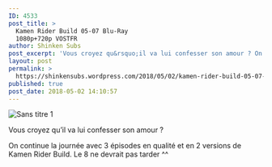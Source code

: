 ```yaml
---
ID: 4533
post_title: >
  Kamen Rider Build 05-07 Blu-Ray
  1080p+720p VOSTFR
author: Shinken Subs
post_excerpt: 'Vous croyez qu&rsquo;il va lui confesser son amour ? On continue la journ&eacute;e avec 3 &eacute;pisodes en qualit&eacute; et en 2 versions de Kamen Rider Build. Le 8 ne devrait pas tarder ^^ Publicit&eacute;s'
layout: post
permalink: >
  https://shinkensubs.wordpress.com/2018/05/02/kamen-rider-build-05-07-blu-ray-1080p720p-vostfr/
published: true
post_date: 2018-05-02 14:10:57
---
```

<p><img data-attachment-id="2384" data-permalink="https://shinkensubs.wordpress.com/2018/05/02/kamen-rider-build-05-07-blu-ray-1080p720p-vostfr/sans-titre-1-210/" data-orig-file="https://shinkensubs.files.wordpress.com/2018/05/sans-titre-11.jpg?w=840" data-orig-size="1076,601" data-comments-opened="1" data-image-meta="{&quot;aperture&quot;:&quot;0&quot;,&quot;credit&quot;:&quot;&quot;,&quot;camera&quot;:&quot;&quot;,&quot;caption&quot;:&quot;&quot;,&quot;created_timestamp&quot;:&quot;0&quot;,&quot;copyright&quot;:&quot;&quot;,&quot;focal_length&quot;:&quot;0&quot;,&quot;iso&quot;:&quot;0&quot;,&quot;shutter_speed&quot;:&quot;0&quot;,&quot;title&quot;:&quot;&quot;,&quot;orientation&quot;:&quot;0&quot;}" data-image-title="Sans titre 1" data-image-description="" data-medium-file="https://shinkensubs.files.wordpress.com/2018/05/sans-titre-11.jpg?w=840?w=300" data-large-file="https://shinkensubs.files.wordpress.com/2018/05/sans-titre-11.jpg?w=840?w=840" class="alignnone size-full wp-image-2384" src="https://shinkensubs.files.wordpress.com/2018/05/sans-titre-11.jpg?w=840" alt="Sans titre 1" srcset="https://united-subs.dearclouds.com/wp-content/uploads/2018/05/aa3717bf9be510f3ae0f305355e5bb20.jpg 840w, https://shinkensubs.files.wordpress.com/2018/05/sans-titre-11.jpg?w=150 150w, https://shinkensubs.files.wordpress.com/2018/05/sans-titre-11.jpg?w=300 300w, https://shinkensubs.files.wordpress.com/2018/05/sans-titre-11.jpg?w=768 768w, https://shinkensubs.files.wordpress.com/2018/05/sans-titre-11.jpg?w=1024 1024w, https://shinkensubs.files.wordpress.com/2018/05/sans-titre-11.jpg 1076w" sizes="(max-width: 709px) 85vw, (max-width: 909px) 67vw, (max-width: 1362px) 62vw, 840px"   /></p>
<p>Vous croyez qu&rsquo;il va lui confesser son amour ?</p>
<p><span id="more-2383"></span></p>
<p>On continue la journée avec 3 épisodes en qualité et en 2 versions de Kamen Rider Build. Le 8 ne devrait pas tarder ^^</p>